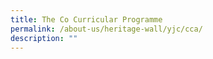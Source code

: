 ```yaml
---
title: The Co Curricular Programme
permalink: /about-us/heritage-wall/yjc/cca/
description: ""
---
```

